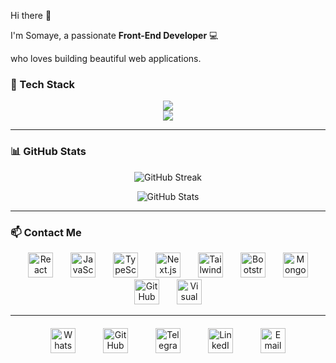 Hi there 👋


I'm Somaye, a passionate **Front-End Developer** 💻


who loves building beautiful web applications.


### 🚀 Tech Stack

<p align="center">
 <img src="https://skillicons.dev/icons?i=bootstrap,mui,html,css,vscode,github,figma,tailwind,git" /><br>
    <img src="https://skillicons.dev/icons?i=react,javascript,typescript,mongodb,nextjs" />
</p>

---

### 📊 GitHub Stats

<p align="center">
  <img src="https://github-readme-streak-stats.herokuapp.com/?user=somaye56&theme=radical" alt="GitHub Streak" />
</p>

<p align="center">
  <img src="https://github-readme-stats.vercel.app/api?username=somaye56&show_icons=true&count_private=true&include_all_commits=true&theme=radical" alt="GitHub Stats" />
</p>

---

### 📫 Contact Me

<p align="center">
  <a href="https://reactjs.org" target="_blank" rel="noopener noreferrer" aria-label="React" style="margin: 0 12px; display: inline-block;">
    <img src="https://skillicons.dev/icons?i=react" alt="React" width="40" height="40" style="transition: transform 0.3s ease-in-out;"/>
  </a>
  <a href="https://developer.mozilla.org/en-US/docs/Web/JavaScript" target="_blank" rel="noopener noreferrer" aria-label="JavaScript" style="margin: 0 12px; display: inline-block;">
    <img src="https://skillicons.dev/icons?i=js" alt="JavaScript" width="40" height="40" style="transition: transform 0.3s ease-in-out;"/>
  </a>
  <a href="https://www.typescriptlang.org" target="_blank" rel="noopener noreferrer" aria-label="TypeScript" style="margin: 0 12px; display: inline-block;">
    <img src="https://skillicons.dev/icons?i=ts" alt="TypeScript" width="40" height="40" style="transition: transform 0.3s ease-in-out;"/>
  </a>
  <a href="https://nextjs.org" target="_blank" rel="noopener noreferrer" aria-label="Next.js" style="margin: 0 12px; display: inline-block;">
    <img src="https://skillicons.dev/icons?i=nextjs" alt="Next.js" width="40" height="40" style="transition: transform 0.3s ease-in-out;"/>
  </a>
  <a href="https://tailwindcss.com" target="_blank" rel="noopener noreferrer" aria-label="Tailwind CSS" style="margin: 0 12px; display: inline-block;">
    <img src="https://skillicons.dev/icons?i=tailwindcss" alt="Tailwind CSS" width="40" height="40" style="transition: transform 0.3s ease-in-out;"/>
  </a>
  <a href="https://getbootstrap.com" target="_blank" rel="noopener noreferrer" aria-label="Bootstrap" style="margin: 0 12px; display: inline-block;">
    <img src="https://skillicons.dev/icons?i=bootstrap" alt="Bootstrap" width="40" height="40" style="transition: transform 0.3s ease-in-out;"/>
  </a>
  <a href="https://www.mongodb.com" target="_blank" rel="noopener noreferrer" aria-label="MongoDB" style="margin: 0 12px; display: inline-block;">
    <img src="https://skillicons.dev/icons?i=mongodb" alt="MongoDB" width="40" height="40" style="transition: transform 0.3s ease-in-out;"/>
  </a>
  <a href="https://github.com" target="_blank" rel="noopener noreferrer" aria-label="GitHub" style="margin: 0 12px; display: inline-block;">
    <img src="https://skillicons.dev/icons?i=github" alt="GitHub" width="40" height="40" style="transition: transform 0.3s ease-in-out;"/>
  </a>
  <a href="https://code.visualstudio.com" target="_blank" rel="noopener noreferrer" aria-label="Visual Studio Code" style="margin: 0 12px; display: inline-block;">
    <img src="https://skillicons.dev/icons?i=vscode" alt="Visual Studio Code" width="40" height="40" style="transition: transform 0.3s ease-in-out;"/>
  </a>
</p>

---

<p align="center" style="margin-top: 20px;">
  <a href="https://wa.me/989356130954" target="_blank" rel="noopener noreferrer" aria-label="WhatsApp" style="margin: 0 20px; display: inline-block;">
    <img src="https://skillicons.dev/icons?i=whatsapp" alt="WhatsApp" width="40" height="40" style="transition: transform 0.3s ease-in-out;"/>
  </a>
  <a href="https://github.com/somaye56" target="_blank" rel="noopener noreferrer" aria-label="GitHub" style="margin: 0 20px; display: inline-block;">
    <img src="https://skillicons.dev/icons?i=github" alt="GitHub" width="40" height="40" style="transition: transform 0.3s ease-in-out;"/>
  </a>
  <a href="https://t.me/QSomayeh" target="_blank" rel="noopener noreferrer" aria-label="Telegram" style="margin: 0 20px; display: inline-block;">
    <img src="https://skillicons.dev/icons?i=telegram" alt="Telegram" width="40" height="40" style="transition: transform 0.3s ease-in-out;"/>
  </a>
  <a href="https://www.linkedin.com/in/somaye-baniasadi" target="_blank" rel="noopener noreferrer" aria-label="LinkedIn" style="margin: 0 20px; display: inline-block;">
    <img src="https://skillicons.dev/icons?i=linkedin" alt="LinkedIn" width="40" height="40" style="transition: transform 0.3s ease-in-out;"/>
  </a>
  <a href="mailto:s0maye.baniasadiii@gmail.com" target="_blank" rel="noopener noreferrer" aria-label="Email" style="margin: 0 20px; display: inline-block;">
    <img src="https://skillicons.dev/icons?i=gmail" alt="Email" width="40" height="40" style="transition: transform 0.3s ease-in-out;"/>
  </a>
</p>

